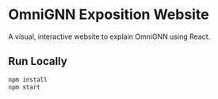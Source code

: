 # OmniGNN Exposition Website

A visual, interactive website to explain OmniGNN using React.

## Run Locally
```bash
npm install
npm start
